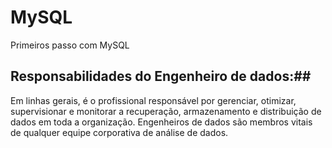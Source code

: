 # MySQL
Primeiros passo com MySQL





## Responsabilidades do Engenheiro de dados:##
Em linhas gerais, é o profissional responsável por gerenciar, otimizar, supervisionar e monitorar a recuperação, armazenamento e distribuição de dados em toda a organização. Engenheiros de dados são membros vitais de qualquer equipe corporativa de análise de dados.

